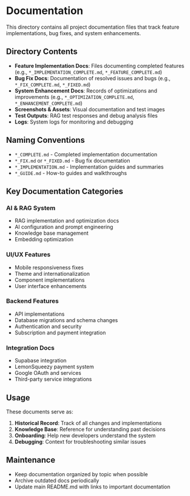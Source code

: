 # Documentation

This directory contains all project documentation files that track feature implementations, bug fixes, and system enhancements.

## Directory Contents

- **Feature Implementation Docs**: Files documenting completed features (e.g., `*_IMPLEMENTATION_COMPLETE.md`, `*_FEATURE_COMPLETE.md`)
- **Bug Fix Docs**: Documentation of resolved issues and bugs (e.g., `*_FIX_COMPLETE.md`, `*_FIXED.md`)
- **System Enhancement Docs**: Records of optimizations and improvements (e.g., `*_OPTIMIZATION_COMPLETE.md`, `*_ENHANCEMENT_COMPLETE.md`)
- **Screenshots & Assets**: Visual documentation and test images
- **Test Outputs**: RAG test responses and debug analysis files
- **Logs**: System logs for monitoring and debugging

## Naming Conventions

- `*_COMPLETE.md` - Completed implementation documentation
- `*_FIX.md` or `*_FIXED.md` - Bug fix documentation
- `*_IMPLEMENTATION.md` - Implementation guides and summaries
- `*_GUIDE.md` - How-to guides and walkthroughs

## Key Documentation Categories

### AI & RAG System
- RAG implementation and optimization docs
- AI configuration and prompt engineering
- Knowledge base management
- Embedding optimization

### UI/UX Features
- Mobile responsiveness fixes
- Theme and internationalization
- Component implementations
- User interface enhancements

### Backend Features
- API implementations
- Database migrations and schema changes
- Authentication and security
- Subscription and payment integration

### Integration Docs
- Supabase integration
- LemonSqueezy payment system
- Google OAuth and services
- Third-party service integrations

## Usage

These documents serve as:
1. **Historical Record**: Track of all changes and implementations
2. **Knowledge Base**: Reference for understanding past decisions
3. **Onboarding**: Help new developers understand the system
4. **Debugging**: Context for troubleshooting similar issues

## Maintenance

- Keep documentation organized by topic when possible
- Archive outdated docs periodically
- Update main README.md with links to important documentation
